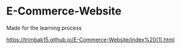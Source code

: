 # E-Commerce-Website
Made for the learning process


https://trimbak15.github.io/E-Commerce-Website/index%20(1).html
